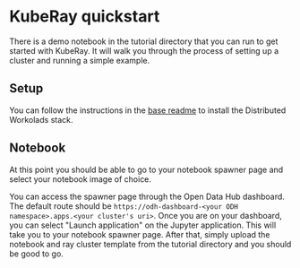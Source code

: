 # KubeRay quickstart

There is a demo notebook in the tutorial directory that you can run to get started with KubeRay. It will walk you through the process of setting up a cluster and running a simple example.

## Setup

You can follow the instructions in the [base readme](../README.md) to install the Distributed Workolads stack.

## Notebook

At this point you should be able to go to your notebook spawner page and select your notebook image of choice.

You can access the spawner page through the Open Data Hub dashboard. The default route should be `https://odh-dashboard-<your ODH namespace>.apps.<your cluster's uri>`. Once you are on your dashboard, you can select "Launch application" on the Jupyter application. This will take you to your notebook spawner page. After that, simply upload the notebook and ray cluster template from the tutorial directory and you should be good to go.
